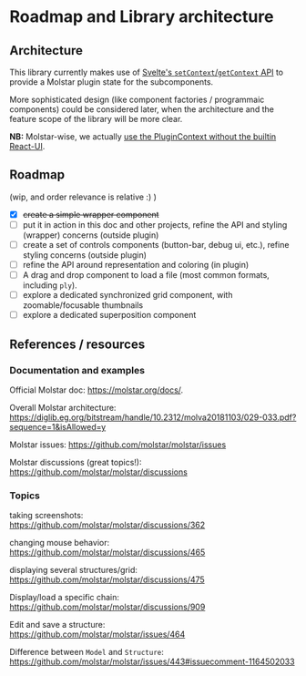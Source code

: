 # Roadmap and Library architecture

## Architecture

This library currently makes use of [Svelte's `setContext`/`getContext` API](https://learn.svelte.dev/tutorial/context-api) to provide a Molstar plugin state for the subcomponents.

More sophisticated design (like component factories / programmaic components) could be considered later, when the architecture and the feature scope of the library will be more clear.

**NB:** Molstar-wise, we actually [use the PluginContext without the builtin React-UI](https://molstar.org/docs/plugin/#plugincontext-without-built-in-react-ui).

## Roadmap

(wip, and order relevance is relative :) )

- [x] ~~create a simple wrapper component~~
- [ ] put it in action in this doc and other projects, refine the API and styling (wrapper) concerns (outside plugin)
- [ ] create a set of controls components (button-bar, debug ui, etc.), refine styling concerns (outside plugin)
- [ ] refine the API around representation and coloring (in plugin)
- [ ] A drag and drop component to load a file (most common formats, including `ply`).
- [ ] explore a dedicated synchronized grid component, with zoomable/focusable thumbnails
- [ ] explore a dedicated superposition component

## References / resources

### Documentation and examples

Official Molstar doc: https://molstar.org/docs/.

Overall Molstar architecture: https://diglib.eg.org/bitstream/handle/10.2312/molva20181103/029-033.pdf?sequence=1&isAllowed=y

Molstar issues: https://github.com/molstar/molstar/issues

Molstar discussions (great topics!): https://github.com/molstar/molstar/discussions

### Topics

taking screenshots:  
https://github.com/molstar/molstar/discussions/362

changing mouse behavior:  
https://github.com/molstar/molstar/discussions/465


displaying several structures/grid:  
https://github.com/molstar/molstar/discussions/475

Display/load a specific chain:  
https://github.com/molstar/molstar/discussions/909

Edit and save a structure:  
https://github.com/molstar/molstar/issues/464

Difference between `Model` and `Structure`:  
https://github.com/molstar/molstar/issues/443#issuecomment-1164502033